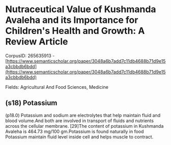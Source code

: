 # Nutraceutical Value of Kushmanda Avaleha and its Importance for Children's Health and Growth: A Review Article

CorpusID: 265635913 - [https://www.semanticscholar.org/paper/3048a6b7add7c11db4688b71d9e15a3cbbdb6bdd](https://www.semanticscholar.org/paper/3048a6b7add7c11db4688b71d9e15a3cbbdb6bdd)

Fields: Agricultural And Food Sciences, Medicine

## (s18) Potassium
(p18.0) Potassium and sodium are electrolytes that help maintain fluid and blood volume.And both are involved in transport of fluids and nutrients across the cellular membrane. [29]The content of potassium in Kushmanda Avaleha is 464.73 mg/100 gm.Potassium is found naturally in food Potassium maintain fluid level inside cell and helps muscle to contract.
